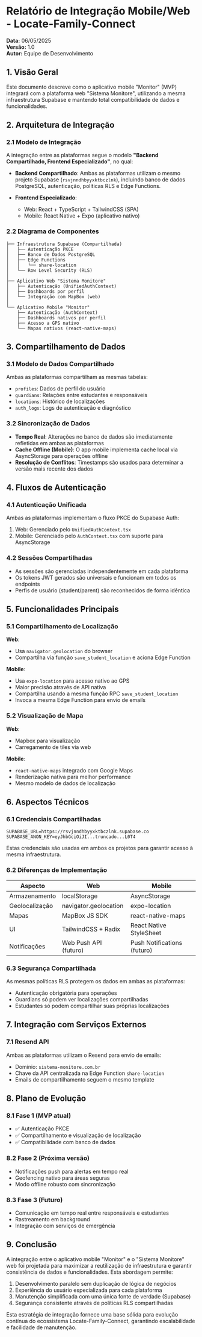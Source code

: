 # Relatório de Integração Mobile/Web - Locate-Family-Connect

**Data:** 06/05/2025  
**Versão:** 1.0  
**Autor:** Equipe de Desenvolvimento

## 1. Visão Geral

Este documento descreve como o aplicativo mobile "Monitor" (MVP) integrará com a plataforma web "Sistema Monitore", utilizando a mesma infraestrutura Supabase e mantendo total compatibilidade de dados e funcionalidades.

## 2. Arquitetura de Integração

### 2.1 Modelo de Integração

A integração entre as plataformas segue o modelo **"Backend Compartilhado, Frontend Especializado"**, no qual:

- **Backend Compartilhado**: Ambas as plataformas utilizam o mesmo projeto Supabase (`rsvjnndhbyyxktbczlnk`), incluindo banco de dados PostgreSQL, autenticação, políticas RLS e Edge Functions.
  
- **Frontend Especializado**: 
  - Web: React + TypeScript + TailwindCSS (SPA)
  - Mobile: React Native + Expo (aplicativo nativo)

### 2.2 Diagrama de Componentes

```
├── Infraestrutura Supabase (Compartilhada)
│   ├── Autenticação PKCE
│   ├── Banco de Dados PostgreSQL
│   ├── Edge Functions 
│   │   └── share-location
│   └── Row Level Security (RLS)
│
├── Aplicativo Web "Sistema Monitore"
│   ├── Autenticação (UnifiedAuthContext)
│   ├── Dashboards por perfil
│   └── Integração com MapBox (web)
│
└── Aplicativo Mobile "Monitor" 
    ├── Autenticação (AuthContext)
    ├── Dashboards nativos por perfil
    ├── Acesso a GPS nativo
    └── Mapas nativos (react-native-maps)
```

## 3. Compartilhamento de Dados

### 3.1 Modelo de Dados Compartilhado

Ambas as plataformas compartilham as mesmas tabelas:

- `profiles`: Dados de perfil do usuário
- `guardians`: Relações entre estudantes e responsáveis
- `locations`: Histórico de localizações
- `auth_logs`: Logs de autenticação e diagnóstico

### 3.2 Sincronização de Dados

- **Tempo Real**: Alterações no banco de dados são imediatamente refletidas em ambas as plataformas
- **Cache Offline (Mobile)**: O app mobile implementa cache local via AsyncStorage para operações offline
- **Resolução de Conflitos**: Timestamps são usados para determinar a versão mais recente dos dados

## 4. Fluxos de Autenticação

### 4.1 Autenticação Unificada

Ambas as plataformas implementam o fluxo PKCE do Supabase Auth:

1. Web: Gerenciado pelo `UnifiedAuthContext.tsx`
2. Mobile: Gerenciado pelo `AuthContext.tsx` com suporte para AsyncStorage

### 4.2 Sessões Compartilhadas

- As sessões são gerenciadas independentemente em cada plataforma
- Os tokens JWT gerados são universais e funcionam em todos os endpoints
- Perfis de usuário (student/parent) são reconhecidos de forma idêntica

## 5. Funcionalidades Principais

### 5.1 Compartilhamento de Localização

**Web**:
- Usa `navigator.geolocation` do browser
- Compartilha via função `save_student_location` e aciona Edge Function

**Mobile**:
- Usa `expo-location` para acesso nativo ao GPS
- Maior precisão através de API nativa
- Compartilha usando a mesma função RPC `save_student_location`
- Invoca a mesma Edge Function para envio de emails

### 5.2 Visualização de Mapa

**Web**:
- Mapbox para visualização
- Carregamento de tiles via web

**Mobile**:
- `react-native-maps` integrado com Google Maps
- Renderização nativa para melhor performance
- Mesmo modelo de dados de localização

## 6. Aspectos Técnicos

### 6.1 Credenciais Compartilhadas

```
SUPABASE_URL=https://rsvjnndhbyyxktbczlnk.supabase.co
SUPABASE_ANON_KEY=eyJhbGciOiJI...truncado...L0T4
```

Estas credenciais são usadas em ambos os projetos para garantir acesso à mesma infraestrutura.

### 6.2 Diferenças de Implementação

| Aspecto | Web | Mobile |
|---------|-----|--------|
| Armazenamento | localStorage | AsyncStorage |
| Geolocalização | navigator.geolocation | expo-location |
| Mapas | MapBox JS SDK | react-native-maps |
| UI | TailwindCSS + Radix | React Native StyleSheet |
| Notificações | Web Push API (futuro) | Push Notifications (futuro) |

### 6.3 Segurança Compartilhada

As mesmas políticas RLS protegem os dados em ambas as plataformas:

- Autenticação obrigatória para operações
- Guardians só podem ver localizações compartilhadas
- Estudantes só podem compartilhar suas próprias localizações

## 7. Integração com Serviços Externos

### 7.1 Resend API

Ambas as plataformas utilizam o Resend para envio de emails:

- Domínio: `sistema-monitore.com.br`
- Chave da API centralizada na Edge Function `share-location`
- Emails de compartilhamento seguem o mesmo template

## 8. Plano de Evolução

### 8.1 Fase 1 (MVP atual)
- ✅ Autenticação PKCE
- ✅ Compartilhamento e visualização de localização
- ✅ Compatibilidade com banco de dados

### 8.2 Fase 2 (Próxima versão)
- Notificações push para alertas em tempo real
- Geofencing nativo para áreas seguras
- Modo offline robusto com sincronização

### 8.3 Fase 3 (Futuro)
- Comunicação em tempo real entre responsáveis e estudantes
- Rastreamento em background
- Integração com serviços de emergência

## 9. Conclusão

A integração entre o aplicativo mobile "Monitor" e o "Sistema Monitore" web foi projetada para maximizar a reutilização de infraestrutura e garantir consistência de dados e funcionalidades. Esta abordagem permite:

1. Desenvolvimento paralelo sem duplicação de lógica de negócios
2. Experiência do usuário especializada para cada plataforma
3. Manutenção simplificada com uma única fonte de verdade (Supabase)
4. Segurança consistente através de políticas RLS compartilhadas

Esta estratégia de integração fornece uma base sólida para evolução contínua do ecossistema Locate-Family-Connect, garantindo escalabilidade e facilidade de manutenção.
